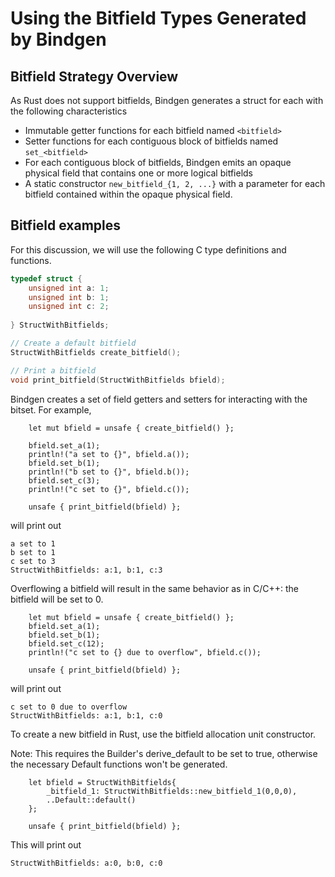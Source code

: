 # Using the Bitfield Types Generated by Bindgen

## Bitfield Strategy Overview

As Rust does not support bitfields, Bindgen generates a struct for each with the following characteristics
* Immutable getter functions for each bitfield named ```<bitfield>```
* Setter functions for each contiguous block of bitfields named ```set_<bitfield>```
* For each contiguous block of bitfields, Bindgen emits an opaque physical field that contains one or more logical bitfields
* A static constructor  ```new_bitfield_{1, 2, ...}``` with a parameter for each bitfield contained within the opaque physical field.

## Bitfield examples

For this discussion, we will use the following C type definitions and functions.
```c
typedef struct {
    unsigned int a: 1;
    unsigned int b: 1;
    unsigned int c: 2;
    
} StructWithBitfields;

// Create a default bitfield
StructWithBitfields create_bitfield();

// Print a bitfield
void print_bitfield(StructWithBitfields bfield);
```

Bindgen creates a set of field getters and setters for interacting with the bitset. For example, 

```rust,ignore
    let mut bfield = unsafe { create_bitfield() };
    
    bfield.set_a(1);
    println!("a set to {}", bfield.a());
    bfield.set_b(1);
    println!("b set to {}", bfield.b());
    bfield.set_c(3);
    println!("c set to {}", bfield.c());
    
    unsafe { print_bitfield(bfield) };
```

will print out

```text
a set to 1
b set to 1
c set to 3
StructWithBitfields: a:1, b:1, c:3
```

Overflowing a bitfield will result in the same behavior as in C/C++: the bitfield will be set to 0.

```rust,ignore
    let mut bfield = unsafe { create_bitfield() };
    bfield.set_a(1);
    bfield.set_b(1);
    bfield.set_c(12);
    println!("c set to {} due to overflow", bfield.c());
    
    unsafe { print_bitfield(bfield) };
```

will print out

```text
c set to 0 due to overflow
StructWithBitfields: a:1, b:1, c:0
```

To create a new bitfield in Rust, use the bitfield allocation unit constructor.

Note: This requires the Builder's derive_default to be set to true, otherwise the necessary Default functions won't be generated.

```rust,ignore
    let bfield = StructWithBitfields{
        _bitfield_1: StructWithBitfields::new_bitfield_1(0,0,0),
        ..Default::default()
    };
    
    unsafe { print_bitfield(bfield) };
```

This will print out

```text
StructWithBitfields: a:0, b:0, c:0
```
